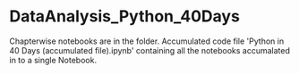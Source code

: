 # DataAnalysis_Python_40Days
Chapterwise notebooks are in the folder.
Accumulated code file 'Python in 40 Days (accumulated file).ipynb' containing all the notebooks accumalated in to a single Notebook.
